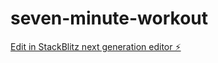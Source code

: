 # seven-minute-workout

[Edit in StackBlitz next generation editor ⚡️](https://stackblitz.com/~/github.com/ravibanks54/seven-minute-workout)